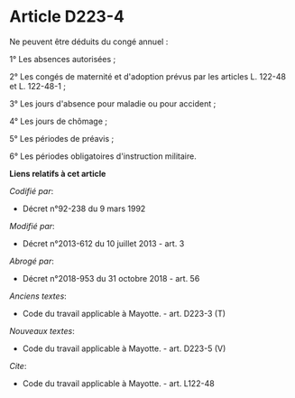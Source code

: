 # Article D223-4

Ne peuvent être déduits du congé annuel : 

1° Les absences autorisées ; 

2° Les congés de maternité et d'adoption prévus par les articles L. 122-48 et L. 122-48-1 ; 

3° Les jours d'absence pour maladie ou pour accident ; 

4° Les jours de chômage ; 

5° Les périodes de préavis ; 

6° Les périodes obligatoires d'instruction militaire.

**Liens relatifs à cet article**

_Codifié par_:

  - Décret n°92-238 du 9 mars 1992

_Modifié par_:

  - Décret n°2013-612 du 10 juillet 2013 - art. 3

_Abrogé par_:

  - Décret n°2018-953 du 31 octobre 2018 - art. 56

_Anciens textes_:

  - Code du travail applicable à Mayotte. - art. D223-3 (T)

_Nouveaux textes_:

  - Code du travail applicable à Mayotte. - art. D223-5 (V)

_Cite_:

  - Code du travail applicable à Mayotte. - art. L122-48
